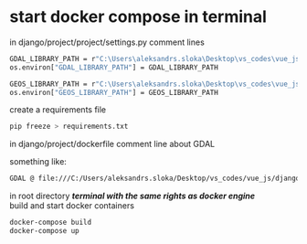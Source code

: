 # start docker compose in terminal


in django/project/project/settings.py comment lines

```sh
GDAL_LIBRARY_PATH = r"C:\Users\aleksandrs.sloka\Desktop\vs_codes\vue_js\django\env\Lib\site-packages\osgeo\gdal303.dll"
os.environ["GDAL_LIBRARY_PATH"] = GDAL_LIBRARY_PATH

GEOS_LIBRARY_PATH = r"C:\Users\aleksandrs.sloka\Desktop\vs_codes\vue_js\django\env\Lib\site-packages\osgeo\geos_c.dll"
os.environ["GEOS_LIBRARY_PATH"] = GEOS_LIBRARY_PATH
```

create a requirements file

```sh
pip freeze > requirements.txt 
```

in django/project/dockerfile comment line about GDAL

something like:
```sh
GDAL @ file:///C:/Users/aleksandrs.sloka/Desktop/vs_codes/vue_js/django/GDAL-3.3.1-cp39-cp39-win_amd64.whl
```
in root directory __*terminal with the same rights as docker engine*__ <br>
build and start docker containers

```sh
docker-compose build
docker-compose up
```

